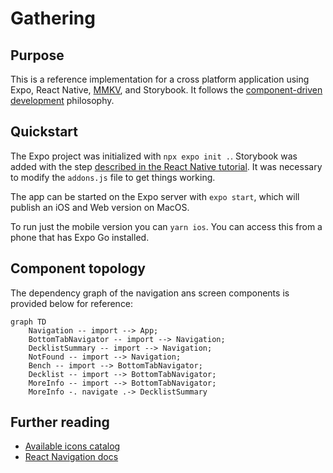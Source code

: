# Gathering

## Purpose

This is a reference implementation for a cross platform application using Expo, React Native, [MMKV](https://github.com/mrousavy/react-native-mmkv), and Storybook. It follows the [component-driven development](https://www.componentdriven.org/) philosophy.

## Quickstart

The Expo project was initialized with `npx expo init .`. Storybook was added with the step [described in the React Native tutorial](https://storybook.js.org/tutorials/intro-to-storybook/react-native/en/get-started/). It was necessary to modify the `addons.js` file to get things working.

The app can be started on the Expo server with `expo start`, which will publish an iOS and Web version on MacOS.

To run just the mobile version you can `yarn ios`. You can access this from a phone that has Expo Go installed.

## Component topology

The dependency graph of the navigation ans screen components is provided below for reference:

```mermaid
graph TD
    Navigation -- import --> App;
    BottomTabNavigator -- import --> Navigation;
    DecklistSummary -- import --> Navigation;
    NotFound -- import --> Navigation;
    Bench -- import --> BottomTabNavigator;
    Decklist -- import --> BottomTabNavigator;
    MoreInfo -- import --> BottomTabNavigator;
    MoreInfo -. navigate .-> DecklistSummary
```

## Further reading

 - [Available icons catalog](https://icons.expo.fyi/)
 - [React Navigation docs](https://reactnavigation.org/)
